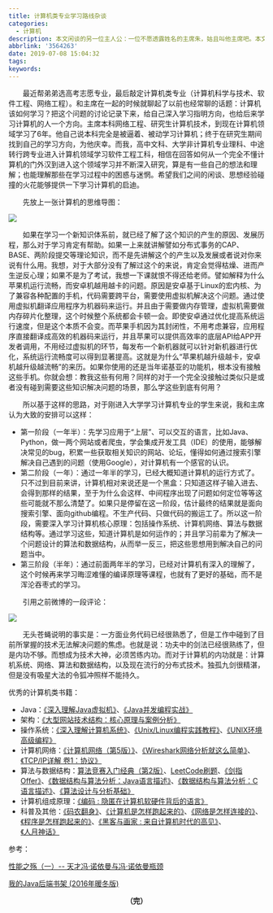 ```yaml
---
title: 计算机类专业学习路线杂谈
categories:
  - 计算机
description: 本文闲谈的另一位主人公：一位不愿透露姓名的主席朱，姑且叫他主席吧。本文面向对象：高考完进入大学学习计算机专业或者从完全一个门外汉、想进入计算机领域学习的人。
abbrlink: '3564263'
date: 2019-07-08 15:04:32
tags:
keywords:
---
```


　　最近帮弟弟选高考志愿专业，最后敲定计算机类专业（计算机科学与技术、软件工程、网络工程）。和主席在一起的时候就聊起了以前也经常聊的话题：计算机该如何学习？把这个问题的讨论记录下来，给自己深入学习指明方向，也给后来学习计算机的人一个方向。主席本科网络工程、研究生计算机技术，到现在计算机领域学习了6年。他自己说本科完全是被逼着、被动学习计算机；终于在研究生期间找到自己的学习方向，为他庆幸。而我，高中文科、大学非计算机专业理科、中途转行跨专业进入计算机领域学习软件工程工科，相信在回答如何从一个完全不懂计算机的门外汉到进入这个领域学习并不断深入研究，算是有一些自己的想法和理解；也能理解那些在学习过程中的困惑与迷惘。希望我们之间的闲谈、思想经验碰撞的火花能够提供一下学习计算机的启迪。

　　先放上一张计算机的思维导图：

![](http://ww1.sinaimg.cn/large/75a4a8eegy1g4ss8xzxbmj20wz1fbgqh.jpg)

　　如果在学习一个新知识体系前，就已经了解了这个知识的产生的原因、发展历程，那么对于学习肯定有帮助。如果一上来就讲解譬如分布式事务的CAP、BASE、两阶段提交等理论知识，而不是先讲解这个的产生以及发展或者说对你来说有什么用。我想，对于大部分没有了解过这个的来说，肯定会觉得枯燥、进而产生逆反心理；如果不是为了考试，我想一下课就恨不得还给老师。譬如解释为什么苹果机运行流畅，而安卓机越用越卡的问题。原因是安卓基于Linux的宏内核、为了兼容各种配置的手机，代码需要跨平台，需要使用虚拟机解决这个问题。通过使用虚拟机翻译应用程序为机器码来运行。并且由于需要做内存管理，虚拟机需要做内存碎片化整理，这个时候整个系统都会卡顿一会。即使安卓通过优化提高系统运行速度，但是这个本质不会变。而苹果手机因为其封闭性，不用考虑兼容，应用程序直接翻译成高效的机器码来运行，并且苹果可以提供高效率的底层API给APP开发者调用，不用经过虚拟机的环节，每发布一个新机器就可以针对新机器进行优化，系统运行流畅度可以得到显著提高。这就是为什么“苹果机越升级越卡，安卓机越升级越流畅”的来历。如果你使用的还是当年诺基亚的功能机，根本没有接触这些手机。你就会想：教我这些有何用？同样的对于一个完全没接触过类似只是或者没有碰到需要这些知识解决问题的场景，那么学这些到底有何用？

　　所以基于这样的思路，对于刚进入大学学习计算机专业的学生来说，我和主席认为大致的安排可以这样：

- 第一阶段（一年半）：先学习应用于“上层”、可以交互的语言，比如Java、Python，做一两个网站或者爬虫，学会集成开发工具（IDE）的使用，能够解决常见的bug，积累一些获取相关知识的网站、论坛，懂得如何通过搜索引擎解决自己遇到的问题（使用Google），对计算机有一个感官的认识。
- 第二阶段（一年）：通过一年半的学习，已经大概知道计算机的运行方式了。只不过到目前来讲，计算机相对来说还是一个黑盒：只知道这样子输入进去、会得到那样的结果，至于为什么会这样、中间程序出现了问题如何定位等等这些可能就不那么清楚了。如果只是停留在这一阶段，估计最终的结果就是面向搜索引擎、面向github编程。不生产代码、只做代码的搬运工了。所以这一阶段，需要深入学习计算机核心原理：包括操作系统、计算机网络、算法与数据结构等。通过学习这些，知道计算机是如何运作的；并且学习前辈为了解决一个问题设计的算法和数据结构，从而举一反三，把这些思想用到解决自己的问题当中。
- 第三阶段（半年）：通过前面两年半的学习，已经对计算机有深入的理解了，这个时候再来学习晦涩难懂的编译原理等课程，也就有了更好的基础，而不是浑沦吞枣式的学习。

　　引用之前微博的一段评论：

![](http://ww1.sinaimg.cn/large/75a4a8eegy1g4sk5hnbsgj20j60h176e.jpg)

　　无头苍蝇说明的事实是：一方面业务代码已经很熟悉了，但是工作中碰到了目前所掌握的技术无法解决问题的焦虑。也就是说：功夫中的剑法已经很熟练了，但是内功不够。而想成为技术大神，必须苦练内功。而对于计算机的内功就是：计算机系统、网络、算法和数据结构，以及现在流行的分布式技术。独孤九剑很精湛，但是没有吸星大法的令狐冲照样不能持久。

优秀的计算机类书籍：

- Java：[《深入理解Java虚拟机》](https://book.douban.com/subject/24722612/)、[《Java并发编程实战》](https://book.douban.com/subject/10484692/)
- 架构：[《大型网站技术结构：核心原理与案例分析》](https://book.douban.com/subject/25723064/)
- 操作系统：[《深入理解计算机系统》](https://book.douban.com/subject/26912767/)、[《Unix/Linux编程实践教程》](https://book.douban.com/subject/1219329/)、[《UNIX环境高级编程》](https://book.douban.com/subject/25900403/)
- 计算机网络：[《计算机网络（第5版）》](https://book.douban.com/subject/10510747/)、[《Wireshark网络分析就这么简单》](https://book.douban.com/subject/26268767/)、[《TCP/IP详解 卷1：协议》](https://book.douban.com/subject/1088054/)
- 算法与数据结构：[算法竞赛入门经典（第2版）](https://book.douban.com/subject/25902102/)、[LeetCode刷题](https://leetcode.com/problemset/all/)、[《剑指Offer》](https://book.douban.com/subject/6966465/)、[《数据结构与算法分析：Java语言描述》](https://book.douban.com/subject/3351237/)、[《数据结构与算法分析：C语言描述》](https://book.douban.com/subject/1139426/)、[《算法设计与分析基础》](https://book.douban.com/subject/26337727/)
- 计算机组成原理：[《编码 : 隐匿在计算机软硬件背后的语言》](https://book.douban.com/subject/4822685/)
- 科普及其他：[《码农翻身》](https://book.douban.com/subject/30231515/)、[《计算机是怎样跑起来的》](https://book.douban.com/subject/26397183/)、[《网络是怎样连接的》](https://book.douban.com/subject/26941639/)、[《程序是怎样跑起来的》](https://book.douban.com/subject/26365491/)、[《黑客与画家 : 来自计算机时代的高见》](https://book.douban.com/subject/25724948/)、[《人月神话》](https://book.douban.com/subject/1102259/)

参考：

[性能之殇（一）-- 天才冯·诺依曼与冯·诺依曼瓶颈](https://lvwenhan.com/%E6%93%8D%E4%BD%9C%E7%B3%BB%E7%BB%9F/492.html)

[我的Java后端书架 (2016年暖冬版)](http://calvin1978.blogcn.com/articles/bookshelf16.html)

<center><font style="font-weight:bold">（完）</font></center>
